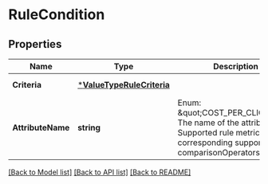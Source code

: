 # RuleCondition

## Properties
Name | Type | Description | Notes
------------ | ------------- | ------------- | -------------
**Criteria** | [***ValueTypeRuleCriteria**](ValueTypeRuleCriteria.md) |  | [default to null]
**AttributeName** | **string** | Enum: \&quot;COST_PER_CLICK\&quot;  The name of the attribute.   Supported rule metrics and corresponding supported comparisonOperators: | AttributeName                      |  ComparisonOperator       |  Description                                                                            | |------------------------------------|---------------------------|-----------------------------------------------------------------------------------------| | COST_PER_CLICK                     | LESS_THAN_OR_EQUAL_TO     | Maximize page visits while cost per click less than or equal to threshold.              | | [default to null]

[[Back to Model list]](../README.md#documentation-for-models) [[Back to API list]](../README.md#documentation-for-api-endpoints) [[Back to README]](../README.md)


